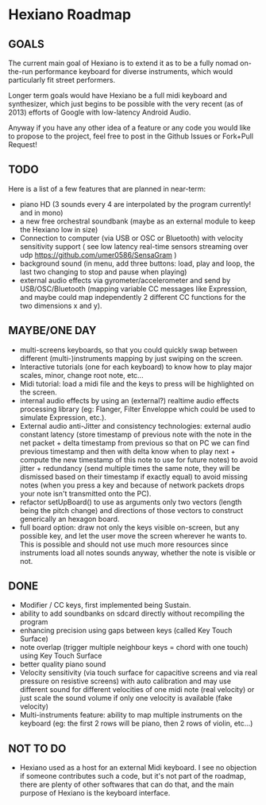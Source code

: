 Hexiano Roadmap
==============


GOALS
-----------

The current main goal of Hexiano is to extend it as to be a fully nomad on-the-run performance keyboard for diverse instruments, 
which would particularly fit street performers.

Longer term goals would have Hexiano be a full midi keyboard and synthesizer, 
which just begins to be possible with the very recent (as of 2013) efforts of Google with low-latency Android Audio.

Anyway if you have any other idea of a feature or any code you would like to propose to the project, 
feel free to post in the Github Issues or Fork+Pull Request!


TODO
---------

Here is a list of a few features that are planned in near-term:

- piano HD (3 sounds every 4 are interpolated by the program currently! and in mono)
- a new free orchestral soundbank (maybe as an external module to keep the Hexiano low in size)
- Connection to computer (via USB or OSC or Bluetooth) with velocity sensitivity support ( see low latency real-time sensors streaming over udp https://github.com/umer0586/SensaGram )
- background sound (in menu, add three buttons: load, play and loop, the last two changing to stop and pause when playing)
- external audio effects via gyrometer/accelerometer and send by USB/OSC/Bluetooth (mapping variable CC messages like Expression, and maybe could map independently 2 different CC functions for the two dimensions x and y).

MAYBE/ONE DAY
-------------

- multi-screens keyboards, so that you could quickly swap between different (multi-)instruments mapping by just swiping on the screen.
- Interactive tutorials (one for each keyboard) to know how to play major scales, minor, change root note, etc...
- Midi tutorial: load a midi file and the keys to press will be highlighted on the screen.
- internal audio effects by using an (external?) realtime audio effects processing library (eg: Flanger, Filter Enveloppe which could be used to simulate Expression, etc.).
- External audio anti-Jitter and consistency technologies: external audio constant latency (store timestamp of previous note with the note in the net packet + delta timestamp from previous so that on PC we can find previous timestamp and then with delta know when to play next + compute the new timestamp of this note to use for future notes) to avoid jitter + redundancy (send multiple times the same note, they will be dismissed based on their timestamp if exactly equal) to avoid missing notes (when you press a key and because of network packets drops your note isn't transmitted onto the PC).
- refactor setUpBoard() to use as arguments only two vectors (length being the pitch change)  and directions of those vectors to construct generically an hexagon board.
- full board option: draw not only the keys visible on-screen, but any possible key, and let the user move the screen wherever he wants to. This is possible and should not use much more resources since instruments load all notes sounds anyway, whether the note is visible or not.

DONE
---------

- Modifier / CC keys, first implemented being Sustain.
- ability to add soundbanks on sdcard directly without recompiling the program
- enhancing precision using gaps between keys (called Key Touch Surface)
- note overlap (trigger multiple neighbour keys = chord with one touch) using Key Touch Surface
- better quality piano sound
- Velocity sensitivity (via touch surface for capacitive screens and via real pressure on resistive screens) with auto calibration and may use different sound for different velocities of one midi note (real velocity) or just scale the sound volume if only one velocity is available (fake velocity)
- Multi-instruments feature: ability to map multiple instruments on the keyboard (eg: the first 2 rows will be piano, then 2 rows of violin, etc...)

NOT TO DO
---------
- Hexiano used as a host for an external Midi keyboard. I see no objection if someone contributes such a code, but it's not part of the roadmap, there are plenty of other softwares that can do that, and the main purpose of Hexiano is the keyboard interface.
